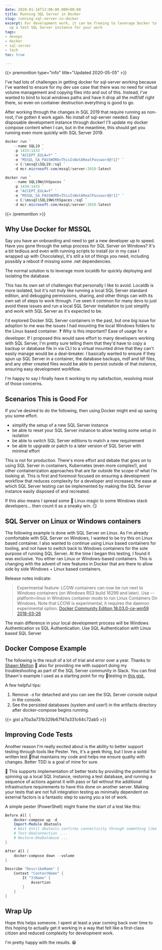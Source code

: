 ```yaml
---
date: 2020-01-16T13:00:00.000+00:00
title: Running SQL Server in Docker
slug: running-sql-server-in-docker
excerpt: For development work, it can be freeing to leverage Docker to simplify spinning
  up a test SQL Server instance for your work
tags:
- devops
- docker
- sql-server
- tech
toc: true

---
```

{{< premonition type="info" title="Updated 2020-05-05" >}}

I've had lots of challenges in getting docker for sql-server working because I've wanted to ensure for my dev use case that there was no need for virtual volume management and copying files into and out of this. Instead, I've wanted to bind to local windows paths and have it drop all the mdf/ldf right there, so even on container destruction everything is good to go. 

After working through the changes in SQL 2019 that require running as non-root, I've gotten it work again. No install of sql-server needed. Easy disposable development instance through docker! I'll update my docker compose content when I can, but in the meantime, this should get you running even more quickly with SQL Server 2019.

```powershell
docker run `
    --name SQL19 `
    -p 1433:1433 `
    -e "ACCEPT_EULA=Y" `
    -e "MSSQL_SA_PASSWORD=ThisIsNotARealPassword@!1}" `
    -v C:\mssql\SQL19:/sql `
    -d mcr.microsoft.com/mssql/server:2019-latest

docker run `
    --name SQL19WithSpaces `
    -p 1434:1433 `
    -e "ACCEPT_EULA=Y" `
    -e "MSSQL_SA_PASSWORD=ThisIsNotARealPassword@!1}" `
    -v C:\mssql\SQL19WithSpaces:/sql `
    -d mcr.microsoft.com/mssql/server:2019-latest
```

{{< /premonition >}}

## Why Use Docker for MSSQL

Say you have an onboarding and need to get a new developer up to speed. Have you gone through the setup process for SQL Server on Windows? It's a bit tedious and even with running scripts to install (or in my case I wrapped up with Chocolatey), it's still a lot of things you need, including possibly a reboot if missing some .net dependencies.

The normal solution is to leverage more localdb for quickly deploying and isolating the database.

This has its own set of challenges that personally I like to avoid. Localdb is more isolated, but it's not truly like running a local SQL Server standard edition, and debugging permissions, sharing, and other things can with its own set of steps to work through. I've seen it common for many devs to just avoid these issues and run a local SQL Server installation to just simplify and work with SQL Server as it's expected to be.

I'd explored Docker SQL Server containers in the past, but one big issue for adoption to me was the issues I had mounting the local Windows folders to the Linux based container. ❓ Why is this important? Ease of usage for a developer. If I proposed this would save effort to many developers working with SQL Server, I'm pretty sure telling them that they'd have to copy a backup or database file in via CLI to a virtual mounted drive that they can't easily manage would be a deal-breaker. I basically wanted to ensure if they spun up SQL Server in a container, the database backups, mdf and ldf files, and any other created files would be able to persist outside of that instance, ensuring easy development workflow.

I'm happy to say I finally have it working to my satisfaction, resolving most of those concerns.

## Scenarios This is Good For

If you've desired to do the following, then using Docker might end up saving you some effort.

* simplify the setup of a new SQL Server instance
* be able to reset your SQL Server instance to allow testing some setup in isolation
* be able to switch SQL Server editions to match a new requirement
* be able to upgrade or patch to a later version of SQL Server with minimal effort

This is not for production. There's more effort and debate that goes on to using SQL Server in containers, Kubernetes (even more complex!), and other containerization approaches that are far outside the scope of what I'm looking at. This is first and foremost focused on ensuring a development workflow that reduces complexity for a developer and increases the ease at which SQL Server testing can be implemented by making the SQL Server instance easily disposed of and recreated.

If this also means I spread some 🐧 Linux magic to some Windows stack developers... then count it as a sneaky win. 😏

## SQL Server on Linux or Windows containers

The following example is done with SQL Server on Linux. As I'm already comfortable with SQL Server on Windows, I wanted to be try this on Linux based container. I also wanted to continue using Linux based containers for tooling, and not have to switch back to Windows containers for the sole purpose of running SQL Server. At the time I began this testing, I found it was exclusive. You either ran Linux or Windows-based containers. This is changing with the advent of new features in Docker that are there to allow side by side Windows + Linux based containers.

Release notes indicate:

> Experimental feature: LCOW containers can now be run next to Windows containers (on Windows RS3 build 16299 and later). Use --platform=linux in Windows container mode to run Linux Containers On Windows. Note that LCOW is experimental; it requires the daemon experimental option. [Docker Community Edition 18.03.0-ce-win59 2018-03-26](https://docs.docker.com/docker-for-windows/release-notes/)

The main difference in your local development process will be Windows Authentication vs SQL Authentication. Use SQL Authentication with Linux based SQL Server

## Docker Compose Example

The following is the result of a lot of trial and error over a year. Thanks to [Shawn Melton](https://wsmelton.github.io/) 👏 also for providing me with support doing my troubleshooting as part of the SQL Server community in Slack. You can find Shawn's example I used as a starting point for my 🧪testing in [this gist.](https://gist.github.com/wsmelton/7cce0f6930bb3e60c2dfacc7cf174ccf)

A few helpful tips:

1. Remove `-d` for detached and you can see the SQL Server console output in the console.
2. See the persisted databases (system and user!) in the artifacts directory after docker-compose begins running.

{{< gist a70a3a731b329b67f47a331c64c72ab5 >}}

## Improving Code Tests

Another reason I'm really excited about is the ability to better support testing through tools like Pester. Yes, it's a geek thing, but I love a solid written test 🧪that maintains my code and helps me ensure quality with changes. Better TDD is a goal of mine for sure.

🔨 This supports implementation of better tests by providing the potential for spinning up a local SQL Instance, restoring a test database, and running a sequence of actions against it with pass or fail without the additional infrastructure requirements to have this done on another server. Making your tests that are not full integration testing as minimally dependent on external factors is a fantastic step to saving you a lot of work.

A simple pester (PowerShell) might frame the start of a test like this:

```powershell
Before All {
    docker-compose up -d
    Import-Module Dbatools
    # Wait Until dbatools confirms connectivity through something like test-dbaconnection, then proceed with tests
    # Test-DbaConnection ....
    # Restore-DbaDatabase ...
}

After All {
    docker-compose down --volume
}

Describe "DescribeName" {
    Context "ContextName" {
        It "ItName" {
            Assertion
        }
    }
}
```

## Wrap Up

Hope this helps someone. I spent at least a year coming back over time to this hoping to actually get it working in a way that felt like a first-class citizen and reduced complexity for development work.

I'm pretty happy with the results. 😁